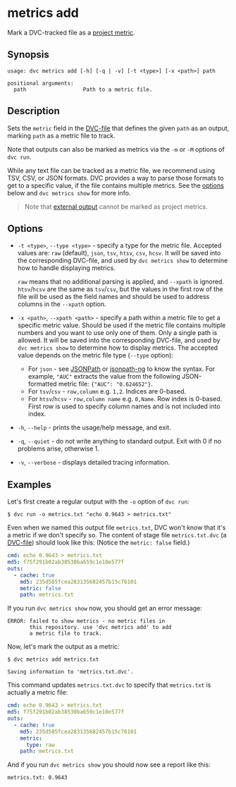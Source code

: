 # metrics add

Mark a DVC-tracked file as a [project metric](/doc/command-reference/metrics).

## Synopsis

```usage
usage: dvc metrics add [-h] [-q | -v] [-t <type>] [-x <path>] path

positional arguments:
  path                  Path to a metric file.
```

## Description

Sets the `metric` field in the [DVC-file](/doc/user-guide/dvc-file-format) that
defines the given `path` as an <abbr>output</abbr>, marking `path` as a metric
file to track.

Note that outputs can also be marked as metrics via the `-m` or `-M` options of
`dvc run`.

While any text file can be tracked as a metric file, we recommend using TSV,
CSV, or JSON formats. DVC provides a way to parse those formats to get to a
specific value, if the file contains multiple metrics. See the
[options](#options) below and `dvc metrics show` for more info.

> Note that [external output](/doc/user-guide/managing-external-data) cannot be
> marked as project metrics.

## Options

- `-t <type>`, `--type <type>` - specify a type for the metric file. Accepted
  values are: `raw` (default), `json`, `tsv`, `htsv`, `csv`, `hcsv`. It will be
  saved into the corresponding DVC-file, and used by `dvc metrics show` to
  determine how to handle displaying metrics.

  `raw` means that no additional parsing is applied, and `--xpath` is ignored.
  `htsv`/`hcsv` are the same as `tsv`/`csv`, but the values in the first row of
  the file will be used as the field names and should be used to address columns
  in the `--xpath` option.

- `-x <path>`, `--xpath <path>` - specify a path within a metric file to get a
  specific metric value. Should be used if the metric file contains multiple
  numbers and you want to use only one of them. Only a single path is allowed.
  It will be saved into the corresponding DVC-file, and used by
  `dvc metrics show` to determine how to display metrics. The accepted value
  depends on the metric file type (`--type` option):

  - For `json` - see [JSONPath](https://goessner.net/articles/JsonPath/) or
    [jsonpath-ng](https://github.com/h2non/jsonpath-ng) to know the syntax. For
    example, `"AUC"` extracts the value from the following JSON-formatted metric
    file: `{"AUC": "0.624652"}`.
  - For `tsv`/`csv` - `row,column` e.g. `1,2`. Indices are 0-based.
  - For `htsv`/`hcsv` - `row,column name` e.g. `0,Name`. Row index is 0-based.
    First row is used to specify column names and is not included into index.

- `-h`, `--help` - prints the usage/help message, and exit.

- `-q`, `--quiet` - do not write anything to standard output. Exit with 0 if no
  problems arise, otherwise 1.

- `-v`, `--verbose` - displays detailed tracing information.

## Examples

Let's first create a regular <abbr>output</abbr> with the `-o` option of
`dvc run`:

```dvc
$ dvc run -o metrics.txt "echo 0.9643 > metrics.txt"
```

Even when we named this output file `metrics.txt`, DVC won't know that it's a
metric if we don't specify so. The content of stage file `metrics.txt.dvc` (a
[DVC-file](/doc/user-guide/dvc-file-format)) should look like this: (Notice the
`metric: false` field.)

```yaml
cmd: echo 0.9643 > metrics.txt
md5: f75f291b02ab38530ba659c1e10e577f
outs:
  - cache: true
    md5: 235d585fcea283135682457b15c76101
    metric: false
    path: metrics.txt
```

If you run `dvc metrics show` now, you should get an error message:

```dvc
ERROR: failed to show metrics - no metric files in
       this repository. use 'dvc metrics add' to add
       a metric file to track.
```

Now, let's mark the output as a metric:

```dvc
$ dvc metrics add metrics.txt

Saving information to 'metrics.txt.dvc'.
```

This command updates `metrics.txt.dvc` to specify that `metrics.txt` is actually
a metric file:

```yaml
cmd: echo 0.9643 > metrics.txt
md5: f75f291b02ab38530ba659c1e10e577f
outs:
  - cache: true
    md5: 235d585fcea283135682457b15c76101
    metric:
      type: raw
    path: metrics.txt
```

And if you run `dvc metrics show` you should now see a report like this:

```dvc
metrics.txt: 0.9643
```
